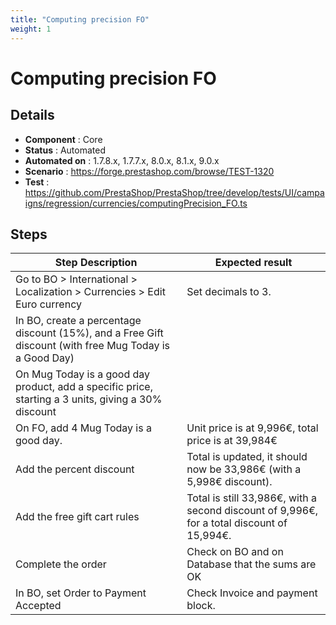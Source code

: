 ```yaml
---
title: "Computing precision FO"
weight: 1
---
```


# Computing precision FO
## Details
* **Component** : Core
* **Status** : Automated
* **Automated on** : 1.7.8.x, 1.7.7.x, 8.0.x, 8.1.x, 9.0.x
* **Scenario** : https://forge.prestashop.com/browse/TEST-1320
* **Test** : https://github.com/PrestaShop/PrestaShop/tree/develop/tests/UI/campaigns/regression/currencies/computingPrecision_FO.ts

## Steps
| Step Description | Expected result |
| ----- | ----- |
| Go to BO > International > Localization > Currencies > Edit Euro currency | Set decimals to 3. |
| In BO, create a percentage discount (15%), and a Free Gift discount (with free Mug Today is a Good Day) |  |
| On Mug Today is a good day product, add a specific price, starting a 3 units, giving a 30% discount |  |
| On FO, add 4 Mug Today is a good day. | Unit price is at 9,996€, total price is at 39,984€ |
| Add the percent discount | Total is updated, it should now be 33,986€ (with a 5,998€ discount). |
| Add the free gift cart rules | Total is still 33,986€, with a second discount of 9,996€, for a total discount of 15,994€. |
| Complete the order | Check on BO and on Database that the sums are OK |
| In BO, set Order to Payment Accepted | Check Invoice and payment block. |